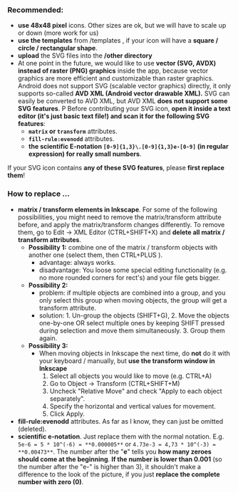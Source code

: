### Recommended: 
- **use 48x48 pixel** icons. Other sizes are ok, but we will have to scale up or down (more work for us)
- **use the templates** from /templates , if your icon will have a **square / circle / rectangular shape**. 
- **upload** the SVG files into the **/other directory**
- At one point in the future, we would like to use **vector (SVG, AVDX) instead of raster (PNG) graphics** inside the app, 
because vector graphics are more efficient and customizable than raster graphics.  
Android does not support SVG (scalable vector graphics) directly, it only supports so-called **AVD XML (Android vector drawable XML).** 
SVG can easily be converted to AVD XML, but AVD XML **does not support some SVG features**. P 
Before contributing your SVG icon, **open it inside a text editor (it's just basic text file!) and scan it for the following SVG features**: 
    - **``matrix`` or ``transform``** attributes. 
    - **``fill-rule:evenodd``** attributes. 
    - **the scientific E-notation ```[0-9]{1,3}\.[0-9]{1,3}e-[0-9]``` (in regular expression) for really small numbers**. 

If your SVG icon contains **any of these SVG features**, please **first replace them**! 

### How to replace ...
- **matrix / transform elements in Inkscape**. For some of the following possibilities, you might need to remove the matrix/transform attribute before, and apply the matrix/transform changes differently. To remove them, go to Edit -> XML Editor (CTRL+SHIFT+X) and **delete all matrix / transform attributes**. 
    - **Possibility 1:** combine one of the matrix / transform objects with another one (select them, then CTRL+PLUS ). 
        - advantage: always works. 
        - disadvantage:  You loose some special editing functionality (e.g. no more rounded corners for rect's) and your file gets bigger. 
    - **Possibility 2:** 
        - problem: if multiple objects are combined into a group, and you only select this group when moving objects, the group will get a transform attribute. 
        - solution: 1. Un-group the objects (SHIFT+G), 2. Move the objects one-by-one OR select multiple ones by keeping SHIFT pressed during selection and move them simultaneously. 3. Group them again. 
    - **Possibility 3:**
        - When moving objects in Inkscape the next time, do **not** do it with your keyboard / manually, but **use the transform window in Inkscape**
            1. Select all objects you would like to move (e.g. CTRL+A)
            2. Go to Object -> Transform (CTRL+SHIFT+M)
            3. Uncheck "Relative Move" and check "Apply to each object separately". 
            4. Specify the horizontal and vertical values for movement. 
            5. Click Apply. 
- **fill-rule:evenodd** attributes. As far as I know, they can just be omitted (deleted). 
- **scientific e-notation**. Just replace them with the normal notation. E.g. ``5e-6 = 5 * 10^(-6) = **0.000005**`` or ``4.73e-3 = 4,73 * 10^(-3) = **0.00473**``. The number after the "**e**" tells you **how many zeroes should come at the beginning**. **If the number is lower than 0.001** (so the number after the "e-" is higher than 3), it shouldn't make a difference to the look of the picture, if you just **replace the complete number with zero (0)**. 